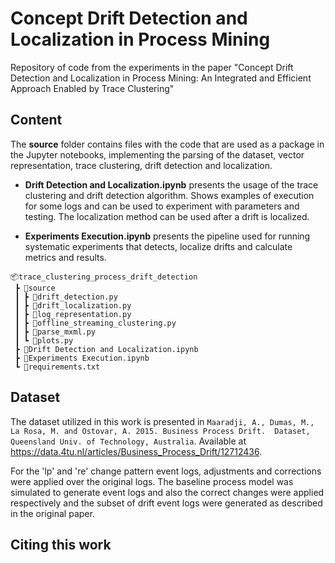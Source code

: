 # Concept Drift Detection and Localization in Process Mining

Repository of code from the experiments in the paper "Concept Drift Detection and Localization in Process Mining: An Integrated and Efficient Approach Enabled by Trace Clustering"

## Content

The **source** folder contains files with the code that are used as a package in the Jupyter notebooks, implementing the parsing of the dataset, vector representation, trace clustering, drift detection and localization.

- **Drift Detection and Localization.ipynb** presents the usage of the trace clustering and drift detection algorithm. Shows examples of execution for some logs and can be used to experiment with parameters and testing. The localization method can be used after a drift is localized.

- **Experiments Execution.ipynb** presents the pipeline used for running systematic experiments that detects, localize drifts and calculate metrics and results. 

```
📦trace_clustering_process_drift_detection
 ┣ 📂source
 ┃ ┣ 📜drift_detection.py
 ┃ ┣ 📜drift_localization.py
 ┃ ┣ 📜log_representation.py
 ┃ ┣ 📜offline_streaming_clustering.py
 ┃ ┣ 📜parse_mxml.py
 ┃ ┗ 📜plots.py
 ┣ 📜Drift Detection and Localization.ipynb
 ┣ 📜Experiments Execution.ipynb
 ┗ 📜requirements.txt
```


## Dataset

The dataset utilized in this work is presented in `Maaradji, A., Dumas, M., La Rosa, M. and Ostovar, A. 2015. Business Process Drift.  Dataset, Queensland Univ. of Technology, Australia`. Available at https://data.4tu.nl/articles/Business_Process_Drift/12712436.

For the 'lp' and 're' change pattern event logs, adjustments and corrections were applied over the original logs. The baseline process model was simulated to generate event logs and also the correct changes were applied respectively and the subset of drift event logs were generated as described in the original paper. 


## Citing this work